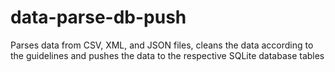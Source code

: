 # data-parse-db-push

Parses data from CSV, XML, and JSON files, cleans the data according to the guidelines and pushes the data to the respective SQLite database tables
